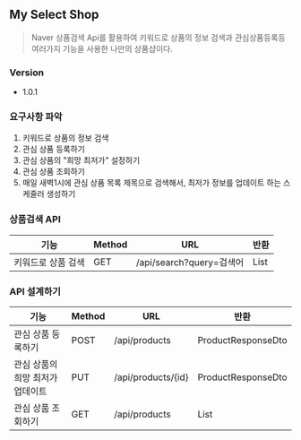 ## My Select Shop
> Naver 상품검색 Api를 활용하여 키워드로 상품의 정보 검색과 관심상품등록등 여러가지 기능을 사용한 나만의 상품샵이다.

### Version 
* 1.0.1

### 요구사항 파악
1. 키워드로 상품의 정보 검색
2. 관심 상품 등록하기
3. 관심 상품의 "희망 최저가" 설정하기
4. 관심 상품 조회하기
5. 매일 새벽1시에 관심 상품 목록 제목으로 검색해서, 최저가 정보를 업데이트 하는 스케줄러 생성하기

### 상품검색 API
|기능|Method|URL|반환|
|-----|-----|-----|-----|
|키워드로 상품 검색|GET|/api/search?query=검색어|List<ItemDto>|

### API 설계하기
|기능|Method|URL|반환|
|-----|-----|-----|-----|
|관심 상품 등록하기|POST|/api/products|ProductResponseDto|
|관심 상품의 희망 최저가 업데이트|PUT|/api/products/{id}|ProductResponseDto|
|관심 상품 조회하기|GET|/api/products|List<ProductResponseDto>|

